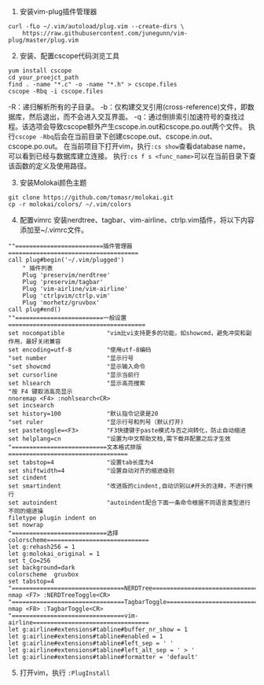 1. 安装vim-plug插件管理器
``` shell
curl -fLo ~/.vim/autoload/plug.vim --create-dirs \
    https://raw.githubusercontent.com/junegunn/vim-plug/master/plug.vim
```

2. 安装、配置cscope代码浏览工具
```
yum install cscope
cd your_proejct_path
find . -name "*.c" -o -name "*.h" > cscope.files
cscope -Rbq -i cscope.files
```
-R：递归解析所有的子目录。
-b：仅构建交叉引用(cross-reference)文件，即数据库，然后退出，而不会进入交互界面。
-q：通过倒排索引加速符号的查找过程。该选项会导致cscope额外产生cscope.in.out和cscope.po.out两个文件。
执行`cscope -Rbq`后会在当前目录下创建cscope.out、cscope.in.out、cscope.po.out。
在当前项目下打开vim，执行`:cs show`查看database name，可以看到已经与数据库建立连接。
执行`:cs f s <func_name>`可以在当前目录下查该函数的定义及使用路径。

3. 安装Molokai颜色主题
```
git clone https://github.com/tomasr/molokai.git
cp -r molokai/colors/ ~/.vim/colors
```

4. 配置vimrc
安装nerdtree、tagbar、vim-airline、ctrlp.vim插件，将以下内容添加至~/.vimrc文件。
``` vim
""=========================插件管理器=====================================
call plug#begin('~/.vim/plugged')
	" 插件列表
	Plug 'preservim/nerdtree'
	Plug 'preservim/tagbar'
	Plug 'vim-airline/vim-airline'
	Plug 'ctrlpvim/ctrlp.vim'
	Plug 'morhetz/gruvbox'
call plug#end()
""=========================一般设置======================================= 
set nocompatible          	"vim比vi支持更多的功能，如showcmd，避免冲突和副作用，最好关闭兼容 
set encoding=utf-8	  		"使用utf-8编码 
"set number                	"显示行号 
"set showcmd               	"显示输入命令 
set cursorline            	"显示当前行 
set hlsearch              	"显示高亮搜索 
"按 F4 键取消高亮显示
nnoremap <F4> :nohlsearch<CR>	
set incsearch 
set history=100           	"默认指令记录是20 
"set ruler                 	"显示行号和列号（默认打开) 
set pastetoggle=<F3>      	"F3快捷键于paste模式与否之间转化，防止自动缩进 
set helplang=cn           	"设置为中文帮助文档,需下载并配置之后才生效
"===========================文本格式排版==================================
set tabstop=4              	"设置tab长度为4 
set shiftwidth=4           	"设置自动对齐的缩进级别 
set cindent
set smartindent            	"改进版的cindent,自动识别以#开头的注释，不进行换行 
set autoindent              "autoindent配合下面一条命令根据不同语言类型进行不同的缩进操
filetype plugin indent on 
set nowrap
"===========================选择colorscheme=============================
let g:rehash256 = 1 
let g:molokai_original = 1 
set t_Co=256 
set background=dark 
colorscheme  gruvbox
set tabstop=4
"================================NERDTree===================================
nmap <F7> :NERDTreeToggle<CR>
"================================TagbarToggle===============================
nmap <F8> :TagbarToggle<CR>
"================================vim-airline=================================
let g:airline#extensions#tabline#buffer_nr_show = 1
let g:airline#extensions#tabline#enabled = 1
let g:airline#extensions#tabline#left_sep = ' '
let g:airline#extensions#tabline#left_alt_sep = ' > '
let g:airline#extensions#tabline#formatter = 'default'
```

5. 打开vim，执行 `:PlugInstall`
